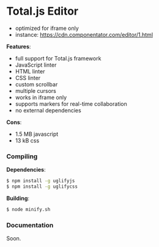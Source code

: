 # Total.js Editor

- optimized for iframe only
- instance: https://cdn.componentator.com/editor/1.html

__Features__:

- full support for Total.js framework
- JavaScript linter
- HTML linter
- CSS linter
- custom scrollbar
- multiple cursors
- works in iframe only
- supports markers for real-time collaboration
- no external dependencies

__Cons__:

- 1.5 MB javascript
- 13 kB css

### Compiling

__Dependencies__:

```bash
$ npm install -g uglifyjs
$ npm install -g uglifycss
````

__Building__:

```bash
$ node minify.sh
````

### Documentation

Soon.